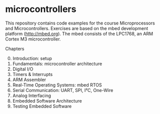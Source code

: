 # microcontrollers
This repository contains code examples for the course Microprocessors and Microcontrollers. Exercises are based on the mbed development platform (http://mbed.org). The mbed consists of the LPC1768, an ARM Cortex M3 microcontroller.

Chapters

0. Introduction: setup
1. Fundamentals: microcontroller architecture
2. Digital I/O
3. Timers & Interrupts
4. ARM Assembler
5. Real-Time Operating Systems: mbed RTOS
6. Serial Communication: UART, SPI, I²C, One-Wire
7. Analog Interfacing
8. Embedded Software Architecture
9. Testing Embedded Software
